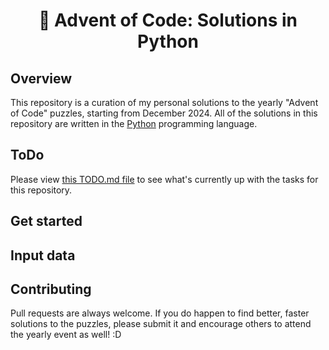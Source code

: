 <div align="center">

# 🐍 Advent of Code: Solutions in Python

</div>

## Overview

This repository is a curation of my personal solutions to the yearly "Advent of Code" puzzles, starting from December 2024. All of the solutions in this repository are written in the [Python](https://python.org) programming language. <br>

## ToDo

Please view [this TODO.md file](TODO.md) to see what's currently up with the tasks for this repository.

## Get started

<!-- TBA -->

## Input data

<!-- TBA -->

## Contributing

Pull requests are always welcome. If you do happen to find better, faster solutions to the puzzles, please submit it and encourage others to attend the yearly event as well! :D
